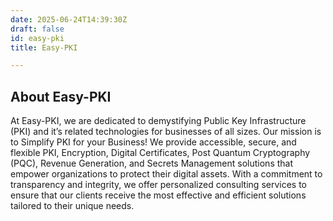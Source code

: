 ```yaml
---
date: 2025-06-24T14:39:30Z
draft: false
id: easy-pki
title: Easy-PKI

---
```


## About Easy-PKI

At Easy-PKI, we are dedicated to demystifying Public Key Infrastructure (PKI) and it’s related technologies for businesses of all sizes. Our mission is to Simplify PKI for your Business!  We provide accessible, secure, and flexible PKI, Encryption, Digital Certificates, Post Quantum Cryptography (PQC), Revenue Generation, and Secrets Management solutions that empower organizations to protect their digital assets. With a commitment to transparency and integrity, we offer personalized consulting services to ensure that our clients receive the most effective and efficient solutions tailored to their unique needs.
